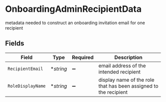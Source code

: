 # OnboardingAdminRecipientData

metadata needed to construct an onboarding invitation email for one recipient


## Fields

| Field                                                            | Type                                                             | Required                                                         | Description                                                      |
| ---------------------------------------------------------------- | ---------------------------------------------------------------- | ---------------------------------------------------------------- | ---------------------------------------------------------------- |
| `RecipientEmail`                                                 | **string*                                                        | :heavy_minus_sign:                                               | email address of the intended recipient                          |
| `RoleDisplayName`                                                | **string*                                                        | :heavy_minus_sign:                                               | display name of the role that has been assigned to the recipient |